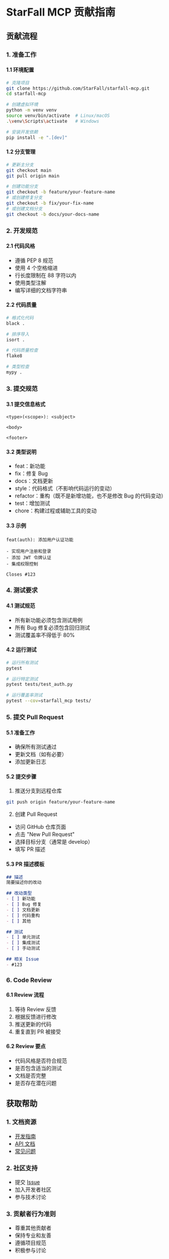 # StarFall MCP 贡献指南

## 贡献流程

### 1. 准备工作

#### 1.1 环境配置
```bash
# 克隆项目
git clone https://github.com/StarFall/starfall-mcp.git
cd starfall-mcp

# 创建虚拟环境
python -m venv venv
source venv/bin/activate  # Linux/macOS
.\venv\Scripts\activate   # Windows

# 安装开发依赖
pip install -e ".[dev]"
```

#### 1.2 分支管理
```bash
# 更新主分支
git checkout main
git pull origin main

# 创建功能分支
git checkout -b feature/your-feature-name
# 或创建修复分支
git checkout -b fix/your-fix-name
# 或创建文档分支
git checkout -b docs/your-docs-name
```

### 2. 开发规范

#### 2.1 代码风格
- 遵循 PEP 8 规范
- 使用 4 个空格缩进
- 行长度限制在 88 字符以内
- 使用类型注解
- 编写详细的文档字符串

#### 2.2 代码质量
```bash
# 格式化代码
black .

# 排序导入
isort .

# 代码质量检查
flake8

# 类型检查
mypy .
```

### 3. 提交规范

#### 3.1 提交信息格式
```
<type>(<scope>): <subject>

<body>

<footer>
```

#### 3.2 类型说明
- feat：新功能
- fix：修复 Bug
- docs：文档更新
- style：代码格式（不影响代码运行的变动）
- refactor：重构（既不是新增功能，也不是修改 Bug 的代码变动）
- test：增加测试
- chore：构建过程或辅助工具的变动

#### 3.3 示例
```
feat(auth): 添加用户认证功能

- 实现用户注册和登录
- 添加 JWT 令牌认证
- 集成权限控制

Closes #123
```

### 4. 测试要求

#### 4.1 测试规范
- 所有新功能必须包含测试用例
- 所有 Bug 修复必须包含回归测试
- 测试覆盖率不得低于 80%

#### 4.2 运行测试
```bash
# 运行所有测试
pytest

# 运行特定测试
pytest tests/test_auth.py

# 运行覆盖率测试
pytest --cov=starfall_mcp tests/
```

### 5. 提交 Pull Request

#### 5.1 准备工作
- 确保所有测试通过
- 更新文档（如有必要）
- 添加更新日志

#### 5.2 提交步骤
1. 推送分支到远程仓库
```bash
git push origin feature/your-feature-name
```

2. 创建 Pull Request
- 访问 GitHub 仓库页面
- 点击 "New Pull Request"
- 选择目标分支（通常是 develop）
- 填写 PR 描述

#### 5.3 PR 描述模板
```markdown
## 描述
简要描述你的改动

## 改动类型
- [ ] 新功能
- [ ] Bug 修复
- [ ] 文档更新
- [ ] 代码重构
- [ ] 其他

## 测试
- [ ] 单元测试
- [ ] 集成测试
- [ ] 手动测试

## 相关 Issue
- #123
```

### 6. Code Review

#### 6.1 Review 流程
1. 等待 Review 反馈
2. 根据反馈进行修改
3. 推送更新的代码
4. 重复直到 PR 被接受

#### 6.2 Review 要点
- 代码风格是否符合规范
- 是否包含适当的测试
- 文档是否完整
- 是否存在潜在问题

## 获取帮助

### 1. 文档资源
- [开发指南](docs/development.md)
- [API 文档](docs/api.md)
- [常见问题](docs/faq.md)

### 2. 社区支持
- 提交 [Issue](https://github.com/StarFall/starfall-mcp/issues)
- 加入开发者社区
- 参与技术讨论

### 3. 贡献者行为准则
- 尊重其他贡献者
- 保持专业和友善
- 遵循项目规范
- 积极参与讨论